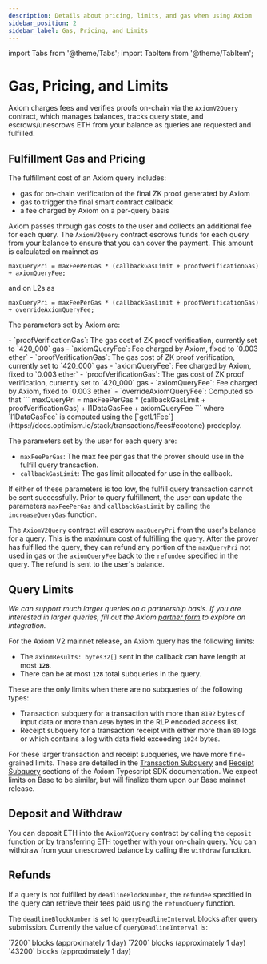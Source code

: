```yaml
---
description: Details about pricing, limits, and gas when using Axiom
sidebar_position: 2
sidebar_label: Gas, Pricing, and Limits
---
```


import Tabs from '@theme/Tabs';
import TabItem from '@theme/TabItem';

# Gas, Pricing, and Limits

Axiom charges fees and verifies proofs on-chain via the `AxiomV2Query` contract, which manages balances, tracks query state, and escrows/unescrows ETH from your balance as queries are requested and fulfilled.

## Fulfillment Gas and Pricing

The fulfillment cost of an Axiom query includes:

- gas for on-chain verification of the final ZK proof generated by Axiom
- gas to trigger the final smart contract callback
- a fee charged by Axiom on a per-query basis

Axiom passes through gas costs to the user and collects an additional fee for each query. The `AxiomV2Query` contract escrows funds for each query from your balance to ensure that you can cover the payment. This amount is calculated on mainnet as

```
maxQueryPri = maxFeePerGas * (callbackGasLimit + proofVerificationGas) + axiomQueryFee;
```

and on L2s as

```
maxQueryPri = maxFeePerGas * (callbackGasLimit + proofVerificationGas) + overrideAxiomQueryFee;
```

The parameters set by Axiom are:

<Tabs groupId="chains">
<TabItem value="Mainnet" label="Mainnet">
- `proofVerificationGas`: The gas cost of ZK proof verification, currently set to `420_000` gas
- `axiomQueryFee`: Fee charged by Axiom, fixed to `0.003 ether`
</TabItem>
<TabItem value="Sepolia" label="Sepolia">
- `proofVerificationGas`: The gas cost of ZK proof verification, currently set to `420_000` gas
- `axiomQueryFee`: Fee charged by Axiom, fixed to `0.003 ether`
</TabItem>
<TabItem value="Base Sepolia" label="Base Sepolia">
- `proofVerificationGas`: The gas cost of ZK proof verification, currently set to `420_000` gas
- `axiomQueryFee`: Fee charged by Axiom, fixed to `0.003 ether`
- `overrideAxiomQueryFee`: Computed so that 
```
maxQueryPri = maxFeePerGas * (callbackGasLimit + proofVerificationGas) + l1DataGasFee + axiomQueryFee
```
where `l1DataGasFee` is computed using the [`getL1Fee`](https://docs.optimism.io/stack/transactions/fees#ecotone) predeploy.
</TabItem>
</Tabs>

The parameters set by the user for each query are:

- `maxFeePerGas`: The max fee per gas that the prover should use in the fulfill query transaction.
- `callbackGasLimit`: The gas limit allocated for use in the callback.

If either of these parameters is too low, the fulfill query transaction cannot be sent successfully. Prior to query fulfillment, the user can update the parameters `maxFeePerGas` and `callbackGasLimit` by calling the `increaseQueryGas` function.

The `AxiomV2Query` contract will escrow `maxQueryPri` from the user's balance for a query. This is the maximum cost of fulfilling the query. After the prover has fulfilled the query, they can refund any
portion of the `maxQueryPri` not used in gas or the `axiomQueryFee` back to the `refundee` specified in the query. The refund is sent to the user's balance.

## Query Limits

_We can support much larger queries on a partnership basis. If you are interested in larger queries, fill out the Axiom [partner form](https://airtable.com/shrdqI16f6EZBNkMA) to explore an integration._

For the Axiom V2 mainnet release, an Axiom query has the following limits:

- The `axiomResults: bytes32[]` sent in the callback can have length at most **`128`**.
- There can be at most **`128`** total subqueries in the query.

These are the only limits when there are no subqueries of the following types:

- Transaction subquery for a transaction with more than `8192` bytes of input data or more than `4096` bytes in the RLP encoded access list.
- Receipt subquery for a transaction receipt with either more than `80` logs or which contains a log with data field exceeding `1024` bytes.

For these larger transaction and receipt subqueries, we have more fine-grained limits. These are detailed in the [Transaction Subquery](/sdk/typescript-sdk/axiom-circuit/axiom-subqueries/transaction-subquery) and [Receipt Subquery](/sdk/typescript-sdk/axiom-circuit/axiom-subqueries/receipt-subquery) sections of the Axiom Typescript SDK documentation. We expect limits on Base to be similar, but will finalize them upon our Base mainnet release.

## Deposit and Withdraw

You can deposit ETH into the `AxiomV2Query` contract by calling the `deposit` function or by transferring ETH together with your on-chain query. You can withdraw from your unescrowed balance by calling the `withdraw` function.

## Refunds

If a query is not fulfilled by `deadlineBlockNumber`, the `refundee` specified in the query can retrieve their fees paid using the `refundQuery` function.

The `deadlineBlockNumber` is set to `queryDeadlineInterval` blocks after query submission. Currently the value of `queryDeadlineInterval` is:

<Tabs groupId="chains">
<TabItem value="Mainnet" label="Mainnet">
`7200` blocks (approximately 1 day)
</TabItem>
<TabItem value="Sepolia" label="Sepolia">
`7200` blocks (approximately 1 day)
</TabItem>
<TabItem value="Base Sepolia" label="Base Sepolia">
`43200` blocks (approximately 1 day)
</TabItem>
</Tabs>
